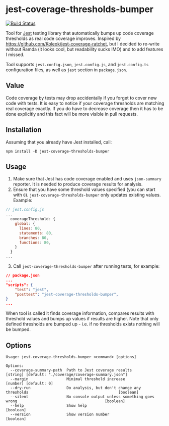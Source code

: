 # jest-coverage-thresholds-bumper

[![Build Status](https://travis-ci.org/Litee/jest-coverage-thresholds-bumper.png)](https://travis-ci.org/Litee/jest-coverage-thresholds-bumper)

Tool for [Jest](https://jestjs.io/) testing library that automatically bumps up code coverage thresholds as real code coverage improves. Inspired by <https://github.com/Koleok/jest-coverage-ratchet>, but I decided to re-write without Ramda (it looks cool, but readability sucks IMO) and to add features I missed.

Tool supports `jest.config.json`, `jest.config.js`, and `jest.config.ts` configuration files, as well as `jest` section in `package.json`.

## Value

Code coverage by tests may drop accidentally if you forget to cover new code with tests. It is easy to notice if your coverage thresholds are matching real coverage exactly. If you do have to decrease coverage then it has to be done explicitly and this fact will be more visible in pull requests.

## Installation

Assuming that you already have Jest installed, call:

`npm install -D jest-coverage-thresholds-bumper`

## Usage

1. Make sure that Jest has code coverage enabled and uses `json-summary` reporter. It is needed to produce coverage results for analysis.
2. Ensure that you have some threshold values specified (you can start with `0`). `jest-coverage-thresholds-bumper` only updates existing values. Example:

```JavaScript
// jest.config.js
...
  coverageThreshold: {
    global: {
      lines: 80,
      statements: 80,
      branches: 80,
      functions: 80,
    }
  }
...
```

3. Call `jest-coverage-thresholds-bumper` after running tests, for example:

```json
// package.json
...
"scripts": {
    "test": "jest",
    "posttest": "jest-coverage-thresholds-bumper",
}
...
```

When tool is called it finds coverage information, compares results with threshold values and bumps up values if results are higher. Note that only defined thresholds are bumped up - i.e. if no thresholds exists nothing will be bumped.

## Options

```text
Usage: jest-coverage-thresholds-bumper <command> [options]

Options:
  --coverage-summary-path  Path to Jest coverage results          [string] [default: "./coverage/coverage-summary.json"]
  --margin                 Minimal threshold increase                                              [number] [default: 0]
  --dry-run                Do analysis, but don't change any thresholds                                        [boolean]
  --silent                 No console output unless something goes wrong                                       [boolean]
  --help                   Show help                                                                           [boolean]
  --version                Show version number                                                                 [boolean]
```
